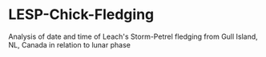 # LESP-Chick-Fledging
Analysis of date and time of Leach's Storm-Petrel fledging from Gull Island, NL, Canada in relation to lunar phase
